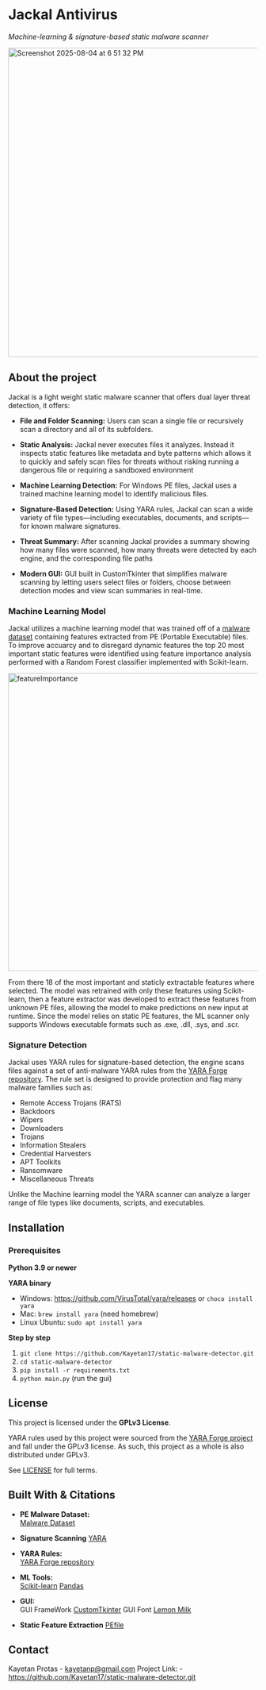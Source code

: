 # Jackal Antivirus

*Machine-learning & signature-based static malware scanner*

<img width="940" height="623" alt="Screenshot 2025-08-04 at 6 51 32 PM" src="https://github.com/user-attachments/assets/c3149ce9-fe95-4a42-880e-7f6ce3955293" />



## About the project

Jackal is a light weight static malware scanner that offers dual layer threat detection, it offers:

* **File and Folder Scanning:** Users can scan a single file or recursively scan a directory and all of its subfolders.
  
* **Static Analysis:** Jackal never executes files it analyzes. Instead it inspects static features like metadata and byte patterns which allows it to quickly and safely scan files for threats without risking running a dangerous file or requiring a sandboxed environment
  
* **Machine Learning Detection:** For Windows PE files, Jackal uses a trained machine learning model to identify malicious files.
  
* **Signature-Based Detection:** Using YARA rules, Jackal can scan a wide variety of file types—including executables, documents, and scripts—for known malware signatures.
  
* **Threat Summary:** After scanning Jackal provides a summary showing how many files were scanned, how many threats were detected by each engine, and the corresponding file paths
  
* **Modern GUI:** GUI built in CustomTkinter that simplifies malware scanning by letting users select files or folders, choose between detection modes and view scan summaries in real-time.


### Machine Learning Model

Jackal utilizes a machine learning model that was trained off of a [malware dataset](https://www.kaggle.com/datasets/amauricio/pe-files-malwares/data) containing features extracted from PE (Portable Executable) files. To improve accuarcy and to disregard dynamic features the top 20 most important static features were identified using feature importance analysis performed with a Random Forest classifier implemented with Scikit-learn.


<img width="1000" height="600" alt="featureImportance" src="https://github.com/user-attachments/assets/2714da75-e1e0-4db6-b729-09431f86bbf1" />


From there 18 of the most important and staticly extractable features where selected. The model was retrained with only these features using Scikit-learn, then a feature extractor was developed to extract these features from unknown PE files, allowing the model to make predictions on new input at runtime. Since the model relies on static PE features, the ML scanner only supports Windows executable formats such as .exe, .dll, .sys, and .scr.


### Signature Detection

Jackal uses YARA rules for signature-based detection, the engine scans files against a set of anti-malware YARA rules from the [YARA Forge repository](https://github.com/YARAHQ/yara-forge).
The rule set is designed to provide protection and flag many malware families such as:

* Remote Access Trojans (RATS)
* Backdoors
* Wipers
* Downloaders
* Trojans
* Information Stealers
* Credential Harvesters
* APT Toolkits
* Ransomware
* Miscellaneous Threats

Unlike the Machine learning model the YARA scanner can analyze a larger range of file types like documents, scripts, and executables.



## Installation

### Prerequisites 

**Python 3.9 or newer**

**YARA binary**

* Windows: https://github.com/VirusTotal/yara/releases or ```choco install yara```
* Mac: ```brew install yara``` (need homebrew)
* Linux Ubuntu: ```sudo apt install yara```

**Step by step**

1. ```git clone https://github.com/Kayetan17/static-malware-detector.git```
2. ```cd static-malware-detector```
3. ```pip install -r requirements.txt```
4. ```python main.py``` (run the gui)



## License

This project is licensed under the **GPLv3 License**.

YARA rules used by this project were sourced from the [YARA Forge project](https://github.com/YARAHQ/yara-forge) and fall under the GPLv3 license. As such, this project as a whole is also distributed under GPLv3.

See [LICENSE](./LICENSE) for full terms.



## Built With & Citations

- **PE Malware Dataset:**  
  [Malware Dataset](https://www.kaggle.com/datasets/amauricio/pe-files-malwares/data)

- **Signature Scanning**
  [YARA](https://virustotal.github.io/yara/)

- **YARA Rules:**  
  [YARA Forge repository](https://github.com/YARAHQ/yara-forge)

- **ML Tools:**  
  [Scikit-learn](https://scikit-learn.org/)
  [Pandas](https://pandas.pydata.org/)

- **GUI:**  
  GUI FrameWork [CustomTkinter](https://github.com/TomSchimansky/CustomTkinter)
  GUI Font [Lemon Milk](https://www.dafont.com/lemon-milk.font)

- **Static Feature Extraction**
  [PEfile](https://github.com/erocarrera/pefile)



## Contact

Kayetan Protas - kayetanp@gmail.com
Project Link: - https://github.com/Kayetan17/static-malware-detector.git
